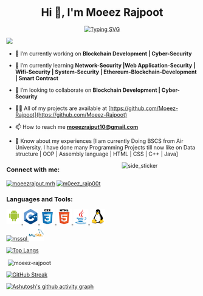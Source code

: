 <h1 align="center">Hi 👋, I'm Moeez Rajpoot</h1>
<p align="center" dir="auto">
<a href="https://git.io/typing-svg"><img src="https://readme-typing-svg.herokuapp.com?font=Cursive&color=2BF736&center=true&vCenter=true&width=600&lines=Welcome+to+My+Profile.+;A+Passionate+Blockchain+Developer+And;A+Cyber+Security+Enthusiast." alt="Typing SVG" /></a>
</p>

![](https://komarev.com/ghpvc/?username=Moeez-Rajpoot&color=blue)

- 🔭 I’m currently working on **Blockchain Development | Cyber-Security**

- 🌱 I’m currently learning **Network-Security |Web Application-Security | Wifi-Security | System-Security | Ethereum-Blockchain-Development | Smart Contract**

- 👯 I’m looking to collaborate on **Blockchain Development | Cyber-Security**

- 👨‍💻 All of my projects are available at [https://github.com/Moeez-Rajpoot](https://github.com/Moeez-Rajpoot)

- 📫 How to reach me **moeezrajput10@gmail.com**

- 📄 Know about my experiences [I am currently Doing BSCS from Air University. I have done many Programming Projects till now like on Data structure | OOP | Assembly language | HTML | CSS | C++ | Java]

<img align="right" width="200px" height="200px" alt="side_sticker" src="https://camo.githubusercontent.com/ffbf71edb9eb65671926a8cc42a5a740bf5b799a9b93699a3a0de76e1793a80b/68747470733a2f2f6d656469612e67697068792e636f6d2f6d656469612f54456e586b637348725034596564436868412f67697068792e676966" data-canonical-src="https://media.giphy.com/media/TEnXkcsHrP4YedChhA/giphy.gif" style="max-width: 100%;">
<h3 align="left">Connect with me:</h3>
<p align="left">
<a href="https://fb.com/moeezrajput.mrh" target="blank"><img align="center" src="https://raw.githubusercontent.com/rahuldkjain/github-profile-readme-generator/master/src/images/icons/Social/facebook.svg" alt="moeezrajput.mrh" height="30" width="40" /></a>
<a href="https://instagram.com/m0eez_rajp00t" target="blank"><img align="center" src="https://raw.githubusercontent.com/rahuldkjain/github-profile-readme-generator/master/src/images/icons/Social/instagram.svg" alt="m0eez_rajp00t" height="30" width="40" /></a>
</p>
<h3 align="left">Languages and Tools:</h3>
<p align="left"> <a href="https://developer.android.com" target="_blank" rel="noreferrer"> <img src="https://raw.githubusercontent.com/devicons/devicon/master/icons/android/android-original-wordmark.svg" alt="android" width="40" height="40"/> </a> <a href="https://www.w3schools.com/cpp/" target="_blank" rel="noreferrer"> <img src="https://raw.githubusercontent.com/devicons/devicon/master/icons/cplusplus/cplusplus-original.svg" alt="cplusplus" width="40" height="40"/> </a> <a href="https://www.w3schools.com/css/" target="_blank" rel="noreferrer"> <img src="https://raw.githubusercontent.com/devicons/devicon/master/icons/css3/css3-original-wordmark.svg" alt="css3" width="40" height="40"/> </a> <a href="https://www.w3.org/html/" target="_blank" rel="noreferrer"> <img src="https://raw.githubusercontent.com/devicons/devicon/master/icons/html5/html5-original-wordmark.svg" alt="html5" width="40" height="40"/> </a> <a href="https://www.java.com" target="_blank" rel="noreferrer"> <img src="https://raw.githubusercontent.com/devicons/devicon/master/icons/java/java-original.svg" alt="java" width="40" height="40"/> </a> <a href="https://www.linux.org/" target="_blank" rel="noreferrer"> <img src="https://raw.githubusercontent.com/devicons/devicon/master/icons/linux/linux-original.svg" alt="linux" width="40" height="40"/> </a> <a href="https://www.microsoft.com/en-us/sql-server" target="_blank" rel="noreferrer"> <img src="https://www.svgrepo.com/show/303229/microsoft-sql-server-logo.svg" alt="mssql" width="40" height="40"/> </a> <a href="https://www.mysql.com/" target="_blank" rel="noreferrer"> <img src="https://raw.githubusercontent.com/devicons/devicon/master/icons/mysql/mysql-original-wordmark.svg" alt="mysql" width="40" height="40"/> </a> </p>

[![Top Langs](https://github-readme-stats.vercel.app/api/top-langs/?username=Moeez-Rajpoot&show_icons=true&count_private=true&theme=react&hide_border=true&bg_color=0D1117)](https://github.com/anuraghazra/github-readme-stats)

<p>&nbsp;<img align="center" src="https://github-readme-stats.vercel.app/api?username=Moeez-Rajpoot&show_icons=true&count_private=true&theme=react&hide_border=true&bg_color=0D1117" alt="moeez-rajpoot" /></p>

[![GitHub Streak](https://github-readme-streak-stats.herokuapp.com?user=Moeez-Rajpoot&show_icons=true&count_private=true&theme=react&hide_border=true&bg_color=0D1117)](https://git.io/streak-stats)


[![Ashutosh's github activity graph](https://activity-graph.herokuapp.com/graph?username=Moeez-Rajpoot&theme=react-dark)](https://github.com/ashutosh00710/github-readme-activity-graph)
